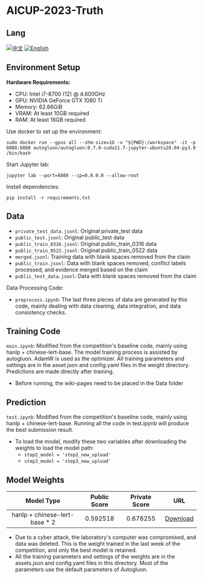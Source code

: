 # AICUP-2023-Truth
## Lang
[![中文](https://img.shields.io/badge/language-%E4%B8%AD%E6%96%87-blue)](README.md)
[![English](https://img.shields.io/badge/language-English-blue)](README_EN.md)

## Environment Setup
**Hardware Requirements:**
- CPU: Intel i7-8700 (12) @ 4.600GHz 
- GPU: NVIDIA GeForce GTX 1080 Ti 
- Memory: 62.66GiB 
- VRAM: At least 10GB required
- RAM: At least 16GB required

Use docker to set up the environment:
```
sudo docker run --gpus all --shm-size=1G -v "${PWD}:/workspace" -it -p 8888:8888 autogluon/autogluon:0.7.0-cuda11.7-jupyter-ubuntu20.04-py3.9 /bin/bash
```
Start Jupyter lab:
```
jupyter lab --port=8888 --ip=0.0.0.0 --allow-root
```
Install dependencies:
```
pip install -r requirements.txt
```


## Data
- `private_test_data.jsonl`: Original private_test data
- `public_test.jsonl`: Original public_test data
- `public_train_0316.jsonl`: Original public_train_0316 data
- `public_train_0522.jsonl`: Original public_train_0522 data
- `merged.jsonl`: Training data with blank spaces removed from the claim
- `public_train.jsonl`: Data with blank spaces removed, conflict labels processed, and evidence merged based on the claim
- `public_test_data.jsonl`: Data with blank spaces removed from the claim

Data Processing Code:
- `preprocess.ipynb`: The last three pieces of data are generated by this code, mainly dealing with data cleaning, data integration, and data consistency checks.

## Training Code
`main.ipynb`: Modified from the competition's baseline code, mainly using hanlp + chinese-lert-base. The model training process is assisted by autogluon. AdamW is used as the optimizer. All training parameters and settings are in the asset.json and config.yaml files in the weight directory. Predictions are made directly after training.
- Before running, the wiki-pages need to be placed in the Data folder

## Prediction
`test.ipynb`: Modified from the competition's baseline code, mainly using hanlp + chinese-lert-base. Running all the code in test.ipynb will produce the best submission result.
- To load the model, modify these two variables after downloading the weights to load the model path:
    - `step2_model = 'step2_new_upload'` 
    - `step3_model = 'step3_new_upload'`

## Model Weights

|          Model Type           | Public Score | Private Score |                                               URL                                                |
| :---------------------------: | :----------: | :-----------: | :----------------------------------------------------------------------------------------------: |
| hanlp + chinese-lert-base * 2 |   0.592518   |   0.678255    | [Download](https://drive.google.com/drive/folders/1-4sLL-tQtZC1QEXegeoR3c6Qi3GRvkjM?usp=sharing) |

- Due to a cyber attack, the laboratory's computer was compromised, and data was deleted. This is the weight trained in the last week of the competition, and only the best model is retained.
- All the training parameters and settings of the weights are in the assets.json and config.yaml files in this directory. Most of the parameters use the default parameters of Autogluon.

